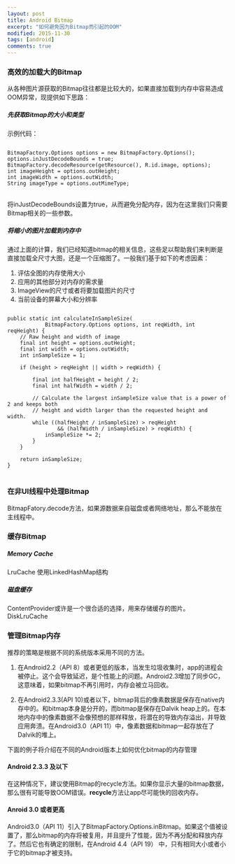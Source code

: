 ```yaml
---
layout: post
title: Android Bitmap 
excerpt: "如何避免因为Bitmap而引起的OOM"
modified: 2015-11-30
tags: [android]
comments: true
---
```


### 高效的加载大的Bitmap
从各种图片源获取的Bitmap往往都是比较大的，如果直接加载到内存中容易造成OOM异常，现提供如下思路：

##### 先获取Bitmap的大小和类型
示例代码：

<pre>
<code>
BitmapFactory.Options options = new BitmapFactory.Options();
options.inJustDecodeBounds = true;
BitmapFactory.decodeResource(getResource(), R.id.image, options);
int imageHeight = options.outHeight;
int imageWidth = options.outWidth;
String imageType = options.outMimeType;
</code>
</pre>

将inJustDecodeBounds设置为true，从而避免分配内存，因为在这里我们只需要Bitmap相关的一些参数。

##### 将缩小的图片加载到内存中
通过上面的计算，我们已经知道bitmap的相关信息，这些足以帮助我们来判断是直接加载全尺寸大图，还是一个压缩图了。一般我们基于如下的考虑因素：

1. 评估全图的内存使用大小
2. 应用的其他部分对内存的需求量
3. ImageView的尺寸或者将要加载图片的尺寸
4. 当前设备的屏幕大小和分辨率

<pre>
<code>
public static int calculateInSampleSize(
            BitmapFactory.Options options, int reqWidth, int reqHeight) {
    // Raw height and width of image
    final int height = options.outHeight;
    final int width = options.outWidth;
    int inSampleSize = 1;

    if (height > reqHeight || width > reqWidth) {

        final int halfHeight = height / 2;
        final int halfWidth = width / 2;

        // Calculate the largest inSampleSize value that is a power of 2 and keeps both
        // height and width larger than the requested height and width.
        while ((halfHeight / inSampleSize) > reqHeight
                && (halfWidth / inSampleSize) > reqWidth) {
            inSampleSize *= 2;
        }
    }

    return inSampleSize;
}
</code>
</pre>


### 在非UI线程中处理Bitmap
BitmapFatory.decode方法，如果源数据来自磁盘或者网络地址，那么不能放在主线程中。

### 缓存Bitmap
##### Memory Cache
LruCache 使用LinkedHashMap结构

##### 磁盘缓存
ContentProvider或许是一个很合适的选择，用来存储缓存的图片。
DiskLruCache

### 管理Bitmap内存
推荐的策略是根据不同的系统版本采用不同的方法。

1.	在Android2.2（API 8）或者更低的版本，当发生垃圾收集时，app的进程会被停止。这个会导致延迟，是个性能上的问题。Android2.3增加了同步GC，这意味着，如果bitmap不再引用时，内存会被立马回收。

2.	在Android2.3.3(API 10)或者以下，bitmap背后的像素数据是保存在native内存中的。和bitmap本身是分开的，而bitmap是保存在Dalvik heap上的。在本地内存中的像素数据不会像预想的那样释放，将潜在的导致内存溢出，并导致应用奔溃。在Android3.0（API 11）中，像素数据和bitmap一起存放在了Dalvik的堆上。

下面的例子将介绍在不同的Android版本上如何优化bitmap的内存管理
#### Android 2.3.3 及以下
在这种情况下，建议使用Bitmap的recycle方法。如果你显示大量的bitmap数据，那么很有可能导致OOM错误。**recycle**方法让app尽可能快的回收内存。

#### Anroid 3.0 或者更高
Android3.0（API 11）引入了BitmapFactory.Options.inBitmap。如果这个值被设置了，那么bitmap的内存将被复用，并且提升了性能，因为不再分配和释放内存了。然后它也有确定的限制，在Android 4.4（API 19） 中，只有相同大小或者小于它的bitmap才被支持。



